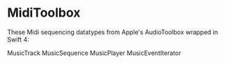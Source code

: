 # MidiToolbox

These Midi sequencing datatypes from Apple's AudioToolbox wrapped in Swift 4:

MusicTrack
MusicSequence
MusicPlayer
MusicEventIterator
